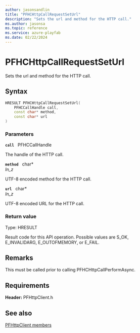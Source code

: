 ```yaml
---
author: jasonsandlin
title: "PFHCHttpCallRequestSetUrl"
description: "Sets the url and method for the HTTP call."
ms.author: jasonsa
ms.topic: reference
ms.service: azure-playfab
ms.date: 02/22/2024
---
```


# PFHCHttpCallRequestSetUrl  

Sets the url and method for the HTTP call.  

## Syntax  
  
```cpp
HRESULT PFHCHttpCallRequestSetUrl(  
    PFHCCallHandle call,  
    const char* method,  
    const char* url  
)  
```  
  
### Parameters  
  
**`call`** &nbsp; PFHCCallHandle  
  
The handle of the HTTP call.  
  
**`method`** &nbsp; char*  
*_In_z_*  
  
UTF-8 encoded method for the HTTP call.  
  
**`url`** &nbsp; char*  
*_In_z_*  
  
UTF-8 encoded URL for the HTTP call.  
  
  
### Return value
Type: HRESULT
  
Result code for this API operation. Possible values are S_OK, E_INVALIDARG, E_OUTOFMEMORY, or E_FAIL.
  
## Remarks  
  
This must be called prior to calling PFHCHttpCallPerformAsync.
  
## Requirements  
  
**Header:** PFHttpClient.h
  
## See also  
[PFHttpClient members](../pfhttpclient_members.md)  

  
  
